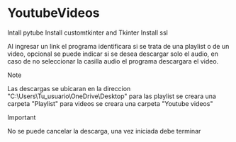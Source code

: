 # YoutubeVideos


Intall pytube
Install customtkinter and Tkinter
Install ssl

Al ingresar un link el programa identificara si se trata de una playlist o de un video, 
opcional se puede indicar si se desea descargar solo el audio, en caso de no seleccionar la casilla audio el programa descargara el video.

>[!NOTE]
>Las descargas se ubicaran en la direccion "C:\Users\Tu_usuario\OneDrive\Desktop"
>para las playlist se creara una carpeta "Playlist" 
>para videos se creara una carpeta "Youtube videos"

>[!IMPORTANT]
>No se puede cancelar la descarga, una vez iniciada debe terminar 
